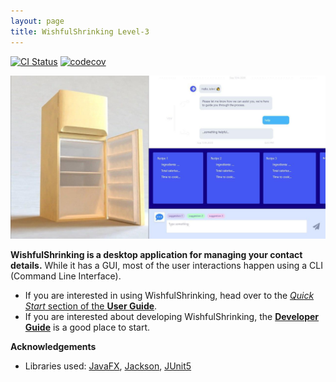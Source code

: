 ```yaml
---
layout: page
title: WishfulShrinking Level-3
---
```


[![CI Status](https://github.com/se-edu/addressbook-level3/workflows/Java%20CI/badge.svg)](https://github.com/se-edu/addressbook-level3/actions)
[![codecov](https://codecov.io/gh/se-edu/addressbook-level3/branch/master/graph/badge.svg)](https://codecov.io/gh/se-edu/addressbook-level3)

![Ui](images/Ui.png)

**WishfulShrinking is a desktop application for managing your contact details.** While it has a GUI, most of the user interactions happen using a CLI (Command Line Interface).

* If you are interested in using WishfulShrinking, head over to the [_Quick Start_ section of the **User Guide**](UserGuide.html#quick-start).
* If you are interested about developing WishfulShrinking, the [**Developer Guide**](DeveloperGuide.html) is a good place to start.


**Acknowledgements**

* Libraries used: [JavaFX](https://openjfx.io/), [Jackson](https://github.com/FasterXML/jackson), [JUnit5](https://github.com/junit-team/junit5)
